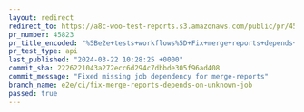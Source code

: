 ```yaml
---
layout: redirect
redirect_to: https://a8c-woo-test-reports.s3.amazonaws.com/public/pr/45823/api/index.html
pr_number: 45823
pr_title_encoded: "%5Be2e+tests+workflows%5D+Fix+merge+reports+depends+on+unknown+job+in+HPOS+disabled+workflow"
pr_test_type: api
last_published: "2024-03-22 10:28:25 +0000"
commit_sha: 2226221043a272ecc6d294c7dbbde305f96ad408
commit_message: "Fixed missing job dependency for merge-reports"
branch_name: e2e/ci/fix-merge-reports-depends-on-unknown-job
passed: true
---
```

